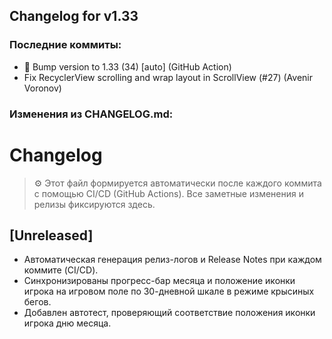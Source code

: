 ## Changelog for v1.33

### Последние коммиты:
- 🔖 Bump version to 1.33 (34) [auto] (GitHub Action)
- Fix RecyclerView scrolling and wrap layout in ScrollView (#27) (Avenir Voronov)
### Изменения из CHANGELOG.md:
# Changelog

> ⚙️ Этот файл формируется автоматически после каждого коммита с помощью CI/CD (GitHub Actions). Все заметные изменения и релизы фиксируются здесь.

## [Unreleased]
- Автоматическая генерация релиз-логов и Release Notes при каждом коммите (CI/CD). 
- Синхронизированы прогресс-бар месяца и положение иконки игрока на игровом поле по 30-дневной шкале в режиме крысиных бегов.
- Добавлен автотест, проверяющий соответствие положения иконки игрока дню месяца. 